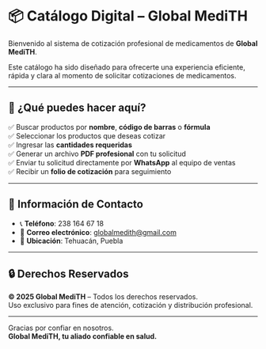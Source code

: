 
# 📦 Catálogo Digital – Global MediTH

Bienvenido al sistema de cotización profesional de medicamentos de **Global MediTH**.

Este catálogo ha sido diseñado para ofrecerte una experiencia eficiente, rápida y clara al momento de solicitar cotizaciones de medicamentos.

---

## 🚀 ¿Qué puedes hacer aquí?

✅ Buscar productos por **nombre**, **código de barras** o **fórmula**  
✅ Seleccionar los productos que deseas cotizar  
✅ Ingresar las **cantidades requeridas**  
✅ Generar un archivo **PDF profesional** con tu solicitud  
✅ Enviar tu solicitud directamente por **WhatsApp** al equipo de ventas  
✅ Recibir un **folio de cotización** para seguimiento

---

## 🏢 Información de Contacto

- 📞 **Teléfono**: 238 164 67 18  
- 📧 **Correo electrónico**: globalmedith@gmail.com  
- 📍 **Ubicación**: Tehuacán, Puebla

---

## 🔒 Derechos Reservados

**© 2025 Global MediTH** – Todos los derechos reservados.  
Uso exclusivo para fines de atención, cotización y distribución profesional.

---

Gracias por confiar en nosotros.  
**Global MediTH, tu aliado confiable en salud.**
